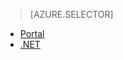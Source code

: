 > [AZURE.SELECTOR]
- [Portal](/documentation/articles/media-services-portal-get-started-with-live/)
- [.NET](/documentation/articles/media-services-dotnet-live-encode-with-onpremises-encoders/)

<!---HONumber=67-->